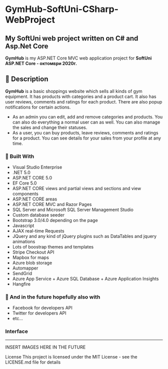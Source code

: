 # GymHub-SoftUni-CSharp-WebProject
## My SoftUni web project written on C# and Asp.Net Core 
**GymHub** is my ASP.NET Core MVC web application project for **SoftUni ASP.NET Core - октомври 2020г.**

## :pencil: Description
**GymHub** is a basic shoppings website which sells all kinds of gym equipment. It has products with categories and a product cart.
            It also has user reviews, comments and ratings for each product. There are also popup notifications for certain actions.             
- As an admin you can edit, add and remove categories and products. You can also do everything a normal user can as well. You can also manage the sales and change their statuses.
- As a user, you can buy products, leave reviews, comments and ratings for a product. You can see details for your sales from your profile at any time.  

### :hammer: Built With

- Visual Studio Enterprise
- .NET 5.0           
- ASP.NET CORE 5.0
- EF Core 5.0
- ASP.NET CORE views and partial views and sections and view components
- ASP.NET CORE areas
- ASP.NET CORE MVC and Razor Pages
- SQL Server and Microsoft SQL Server Management Studio
- Custom database seeder 
- Bootstrap 3.0/4.0 depending on the page
- Javascript
- AJAX real-time Requests
- JQuery and any kind of jQuery plugins such as DataTables and jquery animations
- Lots of boostrap themes and templates
- Stripe Checkout API
- Mapbox for maps
- Azure blob storage
- Automapper 
- SendGrid
- Azure App Service + Azure SQL Database + Azure Application Insights
- Hangfire
### :hammer: And in the future hopefully also with                
- Facebook for developers API
- Twitter for developers API
- etc...

<h3>Interface</h3>
<hr/>

INSERT IMAGES HERE IN THE FUTURE

License This project is licensed under the MIT License - see the LICENSE.md file for details
